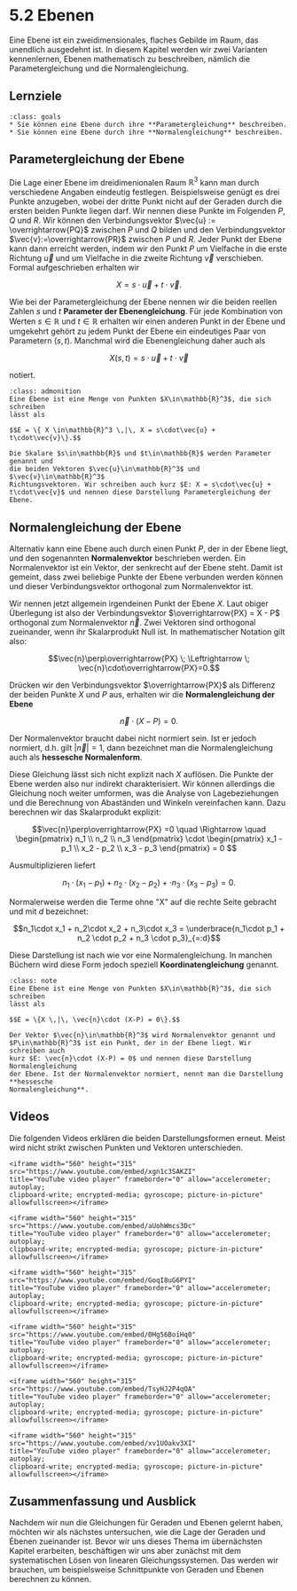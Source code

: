 # 5.2 Ebenen

Eine Ebene ist ein zweidimensionales, flaches Gebilde im Raum, das unendlich
ausgedehnt ist. In diesem Kapitel werden wir zwei Varianten kennenlernen, Ebenen
mathematisch zu beschreiben, nämlich die Parametergleichung und die
Normalengleichung.

## Lernziele

```{admonition} Lernziele
:class: goals
* Sie können eine Ebene durch ihre **Parametergleichung** beschreiben.
* Sie können eine Ebene durch ihre **Normalengleichung** beschreiben.
```

## Parametergleichung der Ebene

Die Lage einer Ebene im dreidimenionalen Raum $\mathbb{R}^3$ kann man durch
verschiedene Angaben eindeutig festlegen. Beispielsweise genügt es drei Punkte
anzugeben, wobei der dritte Punkt nicht auf der Geraden durch die ersten beiden
Punkte liegen darf. Wir nennen diese Punkte im Folgenden $P$, $Q$ und $R$. Wir
können den Verbindungsvektor $\vec{u} := \overrightarrow{PQ}$ zwischen $P$ und
$Q$ bilden und den Verbindungsvektor $\vec{v}:=\overrightarrow{PR}$ zwischen $P$
und $R$. Jeder Punkt der Ebene kann dann erreicht werden, indem wir den Punkt
$P$ um Vielfache in die erste Richtung $\vec{u}$ und um Vielfache in die zweite
Richtung $\vec{v}$ verschieben. Formal aufgeschrieben erhalten wir

$$X = s\cdot\vec{u} + t\cdot\vec{v}.$$

Wie bei der Parametergleichung der Ebene nennen wir die beiden reellen Zahlen
$s$ und $t$ **Parameter der Ebenengleichung**. Für jede Kombination von Werten
$s\in\mathbb{R}$ und $t\in\mathbb{R}$ erhalten wir einen anderen Punkt in der
Ebene und umgekehrt gehört zu jedem Punkt der Ebene ein eindeutiges Paar von
Parametern $(s,t)$. Manchmal wird die Ebenengleichung daher auch als

$$X(s,t) = s\cdot\vec{u} + t\cdot\vec{v}$$

notiert.

```{admonition} Wie lautet ... die Parametergleichung der Ebene?
:class: admonition
Eine Ebene ist eine Menge von Punkten $X\in\mathbb{R}^3$, die sich schreiben
lässt als

$$E = \{ X \in\mathbb{R}^3 \,|\, X = s\cdot\vec{u} + t\cdot\vec{v}\}.$$

Die Skalare $s\in\mathbb{R}$ und $t\in\mathbb{R}$ werden Parameter genannt und
die beiden Vektoren $\vec{u}\in\mathbb{R}^3$ und $\vec{v}\in\mathbb{R}^3$
Richtungsvektoren. Wir schreiben auch kurz $E: X = s\cdot\vec{u} +
t\cdot\vec{v}$ und nennen diese Darstellung Parametergleichung der Ebene.
```

## Normalengleichung der Ebene

Alternativ kann eine Ebene auch durch einen Punkt $P$, der in der Ebene liegt,
und den sogenannten **Normalenvektor** beschrieben werden. Ein Normalenvektor
ist ein Vektor, der senkrecht auf der Ebene steht. Damit ist gemeint, dass zwei
beliebige Punkte der Ebene verbunden werden können und dieser Verbindungsvektor
orthogonal zum Normalenvektor ist.

Wir nennen jetzt allgemein irgendeinen Punkt der Ebene $X$. Laut obiger
Überlegung ist also der Verbindungsvektor $\overrightarrow{PX} = X - P$
orthogonal zum Normalenvektor $\vec{n}$. Zwei Vektoren sind orthogonal
zueinander, wenn ihr Skalarprodukt Null ist. In mathematischer Notation gilt
also:

$$\vec{n}\perp\overrightarrow{PX}  \; \Leftrightarrow \;
\vec{n}\cdot\overrightarrow{PX}=0.$$

Drücken wir den Verbindungsvektor $\overrightarrow{PX}$ als Differenz der beiden
Punkte $X$ und $P$ aus, erhalten wir die **Normalengleichung der Ebene**

$$\vec{n}\cdot (X-P)=0.$$

Der Normalenvektor braucht dabei nicht normiert sein. Ist er jedoch normiert,
d.h. gilt $|\vec{n}|=1$, dann bezeichnet man die Normalengleichung auch als
**hessesche Normalenform**.

Diese Gleichung lässt sich nicht explizit nach $X$ auflösen. Die Punkte der
Ebene werden also nur indirekt charakterisiert. Wir können allerdings die
Gleichung noch weiter umformen, was die Analyse von Lagebeziehungen und die
Berechnung von Abaständen und Winkeln vereinfachen kann. Dazu berechnen wir das
Skalarprodukt explizit:

$$\vec{n}\perp\overrightarrow{PX} =0 \quad \Rightarrow \quad
\begin{pmatrix} n_1 \\ n_2 \\ n_3 \end{pmatrix} \cdot
\begin{pmatrix} x_1 - p_1 \\ x_2 - p_2 \\ x_3 - p_3 \end{pmatrix} = 0 
$$

Ausmultiplizieren liefert

$$n_1\cdot(x_1-p_1) + n_2 \cdot (x_2 - p_2) + \cdot n_3\cdot(x_3-p_3) = 0.$$

Normalerweise werden die Terme ohne "X" auf die rechte Seite gebracht und mit
$d$ bezeichnet:

$$n_1\cdot x_1 + n_2\cdot x_2 + n_3\cdot x_3 = 
\underbrace{n_1\cdot p_1 + n_2 \cdot p_2 + n_3 \cdot p_3}_{=:d}$$

Diese Darstellung ist nach wie vor eine Normalengleichung. In manchen Büchern
wird diese Form jedoch speziell **Koordinatengleichung** genannt.

```{admonition} Was ist ... die Normalengleichung der Ebene?
:class: note
Eine Ebene ist eine Menge von Punkten $X\in\mathbb{R}^3$, die sich schreiben
lässt als

$$E = \{X \,|\, \vec{n}\cdot (X-P) = 0\}.$$

Der Vektor $\vec{n}\in\mathbb{R}^3$ wird Normalenvektor genannt und
$P\in\mathbb{R}^3$ ist ein Punkt, der in der Ebene liegt. Wir schreiben auch
kurz $E: \vec{n}\cdot (X-P) = 0$ und nennen diese Darstellung Normalengleichung
der Ebene. Ist der Normalenvektor normiert, nennt man die Darstellung **hessesche 
Normalengleichung**.
```

## Videos

Die folgenden Videos erklären die beiden Darstellungsformen erneut. Meist wird
nicht strikt zwischen Punkten und Vektoren unterschieden.

```{dropdown} Video "Parameterdarstellung Ebene" von Prof. Hoever
<iframe width="560" height="315" src="https://www.youtube.com/embed/xgn1c3SAKZI"
title="YouTube video player" frameborder="0" allow="accelerometer; autoplay;
clipboard-write; encrypted-media; gyroscope; picture-in-picture" allowfullscreen></iframe>
```

```{dropdown} Video "Parameterdarstellung Ebene drei Punkte" von Prof. Hoever
<iframe width="560" height="315" src="https://www.youtube.com/embed/aUohWmcs3Dc"
title="YouTube video player" frameborder="0" allow="accelerometer; autoplay;
clipboard-write; encrypted-media; gyroscope; picture-in-picture" allowfullscreen></iframe>
```

```{dropdown} Video "Normalendarstellung Ebene" von Prof. Hoever
<iframe width="560" height="315" src="https://www.youtube.com/embed/GoqI8uG6PYI"
title="YouTube video player" frameborder="0" allow="accelerometer; autoplay;
clipboard-write; encrypted-media; gyroscope; picture-in-picture" allowfullscreen></iframe>
```

```{dropdown} Video "Umwandlung Parameter- zur Normalendarstellung" von Prof. Hoever
<iframe width="560" height="315" src="https://www.youtube.com/embed/0Hg56BoiHq0"
title="YouTube video player" frameborder="0" allow="accelerometer; autoplay;
clipboard-write; encrypted-media; gyroscope; picture-in-picture" allowfullscreen></iframe>
```

```{dropdown} Video "Ebenengleichung aus drei Punkten" von MathePeter
<iframe width="560" height="315" src="https://www.youtube.com/embed/TsyHJ2P4qOA"
title="YouTube video player" frameborder="0" allow="accelerometer; autoplay;
clipboard-write; encrypted-media; gyroscope; picture-in-picture" allowfullscreen></iframe>
```

```{dropdown} Video "Parameterform Koordinatenform" von MathePeter
<iframe width="560" height="315" src="https://www.youtube.com/embed/xv1UOakv3XI"
title="YouTube video player" frameborder="0" allow="accelerometer; autoplay;
clipboard-write; encrypted-media; gyroscope; picture-in-picture" allowfullscreen></iframe>
```

## Zusammenfassung und Ausblick

Nachdem wir nun die Gleichungen für Geraden und Ebenen gelernt haben, möchten
wir als nächstes untersuchen, wie die Lage der Geraden und Ébenen zueinander
ist. Bevor wir uns dieses Thema im übernächsten Kapitel erarbeiten, beschäftigen
wir uns aber zunächst mit dem systematischen Lösen von linearen
Gleichungssystemen. Das werden wir brauchen, um beispielsweise Schnittpunkte von
Geraden und Ebenen berechnen zu können.
